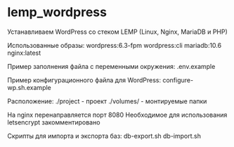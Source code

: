 # lemp_wordpress
Устанавливаем WordPress со стеком LEMP (Linux, Nginx, MariaDB и PHP)

Использованные образы:
wordpress:6.3-fpm
wordpress:cli
mariadb:10.6
nginx:latest

Пример заполнения файла с переменными окружения:
.env.example

Пример конфигурационного файла для WordPress:
configure-wp.sh.example

Расположение:
./project - проект
./volumes/ - монтируемые папки

На nginx перенаправляется порт 8080
Необходимое для использования letsencrypt закомментировано

Скрипты для импорта и экспорта баз:
db-export.sh
db-import.sh
